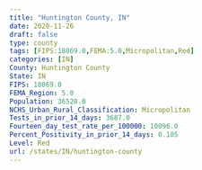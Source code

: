 ```yaml
---
title: "Huntington County, IN"
date: 2020-11-26
draft: false
type: county
tags: [FIPS:18069.0,FEMA:5.0,Micropolitan,Red]
categories: [IN]
County: Huntington County
State: IN
FIPS: 18069.0
FEMA_Region: 5.0
Population: 36520.0
NCHS_Urban_Rural_Classification: Micropolitan
Tests_in_prior_14_days: 3687.0
Fourteen_day_test_rate_per_100000: 10096.0
Percent_Positivity_in_prior_14_days: 0.105
Level: Red
url: /states/IN/huntington-county
---
```



